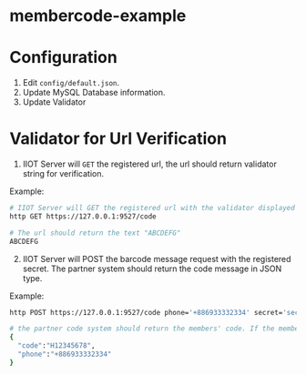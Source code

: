 # membercode-example

# Configuration

1. Edit `config/default.json`.
2. Update MySQL Database information.
3. Update Validator

# Validator for Url Verification

1. IIOT Server will `GET` the registered url, the url should return validator string for verification.

Example:

```bash
# IIOT Server will GET the registered url with the validator displayed in IIOT Admin Portal - "ABCDEFG".
http GET https://127.0.0.1:9527/code

# The url should return the text "ABCDEFG"
ABCDEFG

```
2. IIOT Server will POST the barcode message request with the registered secret. The partner system should return the code message in JSON type.

Example:

```bash
http POST https://127.0.0.1:9527/code phone='+886933332334' secret='secret1234'

# the partner code system should return the members' code. If the member is unknown, the system should generate a new one and return.
{
  "code":"H12345678",
  "phone":"+886933332334"
}

```
